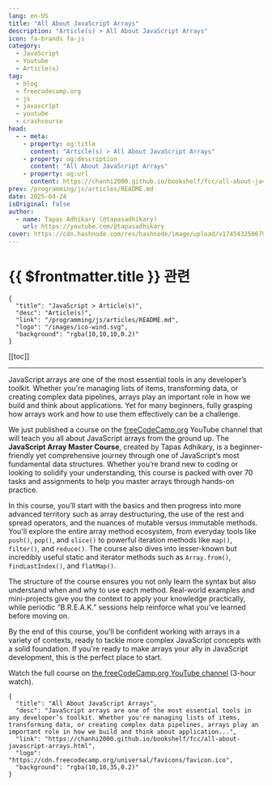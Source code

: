 ```yaml
---
lang: en-US
title: "All About JavaScript Arrays"
description: "Article(s) > All About JavaScript Arrays"
icon: fa-brands fa-js
category:
  - JavaScript
  - Youtube
  - Article(s)
tag:
  - blog
  - freecodecamp.org
  - js
  - javascript
  - youtube
  - crashcourse
head:
  - - meta:
    - property: og:title
      content: "Article(s) > All About JavaScript Arrays"
    - property: og:description
      content: "All About JavaScript Arrays"
    - property: og:url
      content: https://chanhi2000.github.io/bookshelf/fcc/all-about-javascript-arrays.html
prev: /programming/js/articles/README.md
date: 2025-04-24
isOriginal: false
author:
  - name: Tapas Adhikary (@tapasadhikary)
    url: https://youtube.com/@tapasadhikary
cover: https://cdn.hashnode.com/res/hashnode/image/upload/v1745432506798/1066c340-85a3-407c-b378-69d1e3e77447.png
---
```


# {{ $frontmatter.title }} 관련

```component VPCard
{
  "title": "JavaScript > Article(s)",
  "desc": "Article(s)",
  "link": "/programming/js/articles/README.md",
  "logo": "/images/ico-wind.svg",
  "background": "rgba(10,10,10,0.2)"
}
```

[[toc]]

---

<SiteInfo
  name="All About JavaScript Arrays"
  desc="JavaScript arrays are one of the most essential tools in any developer’s toolkit. Whether you're managing lists of items, transforming data, or creating complex data pipelines, arrays play an important role in how we build and think about application..."
  url="https://freecodecamp.org/news/all-about-javascript-arrays"
  logo="https://cdn.freecodecamp.org/universal/favicons/favicon.ico"
  preview="https://cdn.hashnode.com/res/hashnode/image/upload/v1745432506798/1066c340-85a3-407c-b378-69d1e3e77447.png"/>

JavaScript arrays are one of the most essential tools in any developer’s toolkit. Whether you're managing lists of items, transforming data, or creating complex data pipelines, arrays play an important role in how we build and think about applications. Yet for many beginners, fully grasping how arrays work and how to use them effectively can be a challenge.

We just published a course on the [<FontIcon icon="fa-brands fa-free-code-camp"/>freeCodeCamp.org](http://freeCodeCamp.org) YouTube channel that will teach you all about JavaScript arrays from the ground up. The **JavaScript Array Master Course**, created by Tapas Adhikary, is a beginner-friendly yet comprehensive journey through one of JavaScript’s most fundamental data structures. Whether you’re brand new to coding or looking to solidify your understanding, this course is packed with over 70 tasks and assignments to help you master arrays through hands-on practice.

In this course, you’ll start with the basics and then progress into more advanced territory such as array destructuring, the use of the rest and spread operators, and the nuances of mutable versus immutable methods. You'll explore the entire array method ecosystem, from everyday tools like `push()`, `pop()`, and `slice()` to powerful iteration methods like `map()`, `filter()`, and `reduce()`. The course also dives into lesser-known but incredibly useful static and iterator methods such as `Array.from()`, `findLastIndex()`, and `flatMap()`.

The structure of the course ensures you not only learn the syntax but also understand when and why to use each method. Real-world examples and mini-projects give you the context to apply your knowledge practically, while periodic “B.R.E.A.K.” sessions help reinforce what you’ve learned before moving on.

By the end of this course, you’ll be confident working with arrays in a variety of contexts, ready to tackle more complex JavaScript concepts with a solid foundation. If you're ready to make arrays your ally in JavaScript development, this is the perfect place to start.

Watch the full course on [<FontIcon icon="fa-brands fa-youtube"/>the freeCodeCamp.org YouTube channel](https://youtu.be/gl0cpq4RJhU) (3-hour watch).

<FontIcon icon="fa-brands fa-youtube"/>

<!-- TODO: add ARTICLE CARD -->
```component VPCard
{
  "title": "All About JavaScript Arrays",
  "desc": "JavaScript arrays are one of the most essential tools in any developer’s toolkit. Whether you're managing lists of items, transforming data, or creating complex data pipelines, arrays play an important role in how we build and think about application...",
  "link": "https://chanhi2000.github.io/bookshelf/fcc/all-about-javascript-arrays.html",
  "logo": "https://cdn.freecodecamp.org/universal/favicons/favicon.ico",
  "background": "rgba(10,10,35,0.2)"
}
```
